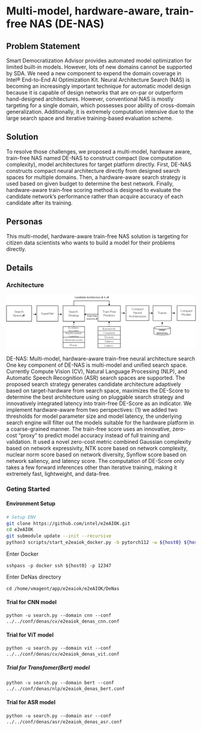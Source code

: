 # Multi-model, hardware-aware, train-free NAS (DE-NAS)

## Problem Statement 
Smart Democratization Advisor provides automated model optimization for limited built-in models. However, lots of new domains cannot be supported by SDA. We need a new component to expend the domain coverage in Intel® End-to-End AI Optimization Kit. 
Neural Architecture Search (NAS) is becoming an increasingly important technique for automatic model design because it is capable of design networks that are on-par or outperform hand-designed architectures. However, conventional NAS is mostly targeting for a single domain, which possesses poor ability of cross-domain generalization. Additionally, it is extremely computation intensive due to the large search space and iterative training-based evaluation scheme. 

## Solution 
To resolve those challenges, we proposed a multi-model, hardware aware, train-free NAS named DE-NAS to construct compact (low computation complexity), model architectures for target platform directly. First, DE-NAS constructs compact neural architecture directly from designed search spaces for multiple domains. Then, a hardware-aware search strategy is used based on given budget to determine the best network. Finally, hardware-aware train-free scoring method is designed to evaluate the candidate network’s performance rather than acquire accuracy of each candidate after its training. 

## Personas
This multi-model, hardware-aware train-free NAS solution is targeting for citizen data scientists who wants to build a model for their problems directly. 

## Details 

### Architecture 
![image](../../docs/source/DENAS_architecture.png)

DE-NAS: Multi-model, hardware-aware train-free neural architecture search 
One key component of DE-NAS is multi-model and unified search space. Currently Compute Vision (CV), Natural Language Processing (NLP), and Automatic Speech Recognition (ASR) search spaces are supported.
The proposed search strategy generates candidate architecture adaptively based on target-hardware from search space, maximizes the DE-Score to determine the best architecture using on pluggable search strategy and innovatively integrated latency into train-free DE-Score as an indicator. We implement hardware-aware from two perspectives: (1) we added two thresholds for model parameter size and model latency, the underlying search engine will filter out the models suitable for the hardware platform in a coarse-grained manner.
The train-free score uses an innovative, zero-cost “proxy” to predict model accuracy instead of full training and validation. It used a novel zero-cost metric combined Gaussian complexity based on network expressivity, NTK score based on network complexity, nuclear norm score based on network diversity, Synflow score based on network saliency, and latency score. The computation of DE-Score only takes a few forward inferences other than iterative training, making it extremely fast, lightweight, and data-free.


### Geting Started 

#### Environment Setup
``` bash
# Setup ENV
git clone https://github.com/intel/e2eAIOK.git
cd e2eAIOK
git submodule update --init --recursive
python3 scripts/start_e2eaiok_docker.py -b pytorch112 -w ${host0} ${host1} ${host2} ${host3} --proxy ""
```

 Enter Docker
```
sshpass -p docker ssh ${host0} -p 12347
```

Enter DeNas directory
```
cd /home/vmagent/app/e2eaiok/e2eAIOK/DeNas
```
#### Trial for CNN model

```
python -u search.py --domain cnn --conf ../../conf/denas/cv/e2eaiok_denas_cnn.conf
```

#### Trial for ViT model

```
python -u search.py --domain vit --conf ../../conf/denas/cv/e2eaiok_denas_vit.conf
```

##### Trial for Transfomer(Bert) model

```
python -u search.py --domain bert --conf ../../conf/denas/nlp/e2eaiok_denas_bert.conf
```

#### Trial for ASR model

```
python -u search.py --domain asr --conf ../../conf/denas/asr/e2eaiok_denas_asr.conf
```
